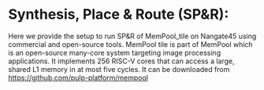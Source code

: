 # **Synthesis, Place \& Route (SP\&R):**
Here we provide the setup to run SP&R of MemPool_tile on Nangate45 using commercial and open-source tools. MemPool tile
is part of MemPool which is an open-source many-core system targeting image processing applications. It implements 256 RISC-V cores that can access a large, shared L1 memory in at most five cycles. It can be downloaded from https://github.com/pulp-platform/mempool
